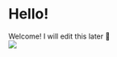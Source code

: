 # Hello!

Welcome! I will edit this later :blue_heart: <br>
<img src="https://github-readme-stats.vercel.app/api?username=tsx358">

